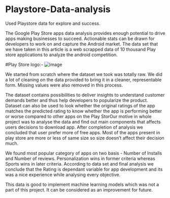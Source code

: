 # Playstore-Data-analysis
Used Playstore data for explore and success.

The Google Play Store apps data analysis provides enough potential to drive apps making businesses to succeed. Actionable stats can be drawn for developers to work on and capture the Android market. The data set that we have taken in this article is a web scrapped data of 10 thousand Play store applications to analyze the android competition. 

#Play Store logo:- ![image](https://user-images.githubusercontent.com/88246578/137741580-67cff4b8-a467-4250-8104-6849e4742768.png)


We started from scratch where the dataset we took was totally raw. We did a lot of cleaning on the data provided to bring it in a cleaner, representable form. Missing values were also removed in this process.

The dataset contains possibilities to deliver insights to understand customer demands better and thus help developers to popularize the product. Dataset can also be used to look whether the original ratings of the app matches the predicted rating to know whether the app is performing better or worse compared to other apps on the Play StorOur motive in whole project was to analyse the data and find out main components that affects users decisions to download app. After completion of analysis we concluded that user prefer more of free apps. Most of the apps present in play store are more or less of same size so size doesn’t affect their decision much.

We found most popular category of apps on two basis - Number of Installs and Number of reviews. Personalization wins in former criteria whereas Sports wins in later criteria. According to data set and final analysis we conclude that the Rating is dependant variable for app development and its was a nice experience while analysing every objective.

This data is good to implement machine learning models which was not a part of this project. It can be considered as an improvement for future. 
